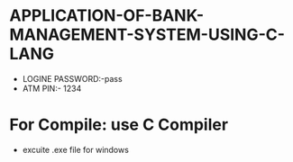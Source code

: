 # APPLICATION-OF-BANK-MANAGEMENT-SYSTEM-USING-C-LANG
- LOGINE PASSWORD:-pass
- ATM PIN:- 1234
# For Compile: use C Compiler
- excuite .exe file for windows
  
